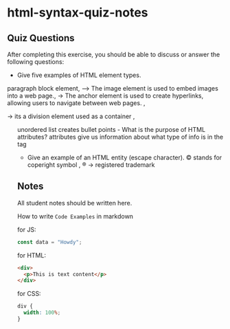 # html-syntax-quiz-notes

## Quiz Questions

After completing this exercise, you should be able to discuss or answer the following questions:

- Give five examples of HTML element types.
<p> paragraph block element,<img> --> The image element is used to embed images into a web page.,
<a> ->  The anchor element is used to create hyperlinks, allowing users to navigate between web pages. ,
<div> -> its a division element used as a container ,<ul> unordered list creates bullet points
- What is the purpose of HTML attributes?
attributes give us information about what type of info is in the tag

- Give an example of an HTML entity (escape character).
&copy; stands for coperight symbol , &reg; -> registered trademark
## Notes

All student notes should be written here.


How to write `Code Examples` in markdown

for JS:

```javascript
const data = "Howdy";
```

for HTML:

```html
<div>
  <p>This is text content</p>
</div>
```

for CSS:

```css
div {
  width: 100%;
}
```
